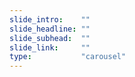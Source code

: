 ```yaml
---
slide_intro:    ""
slide_headline: ""
slide_subhead:  ""
slide_link:     ""
type:           "carousel"
---
```

